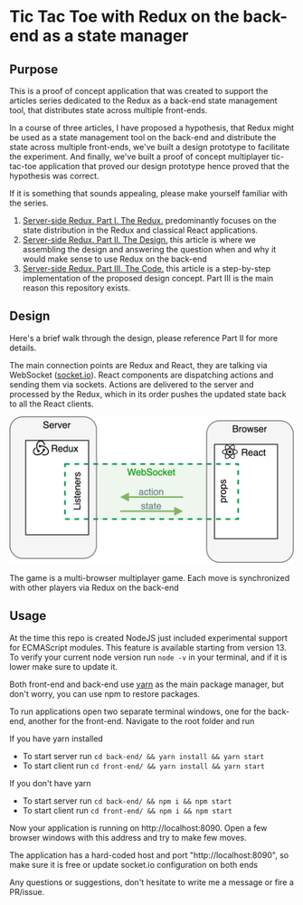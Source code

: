 # Tic Tac Toe with Redux on the back-end as a state manager

## Purpose
This is a proof of concept application that was created to support the articles series dedicated to the Redux as a back-end state management tool, that distributes state across multiple front-ends.

In a course of three articles, I have proposed a hypothesis, that Redux might be used as a state management tool on the back-end and distribute the state across multiple front-ends, we've built a design prototype to facilitate the experiment. And finally, we've built a proof of concept multiplayer tic-tac-toe application that proved our design prototype hence proved that the hypothesis was correct.

If it is something that sounds appealing, please make yourself familiar with the series.
 1. [Server-side Redux. Part I. The Redux.](https://valerii-udodov.com/server-side-redux-the-redux/) predominantly focuses on the state distribution in the Redux and classical React applications.
 2. [Server-side Redux. Part II. The Design.](https://valerii-udodov.com/server-side-redux-the-design/) this article is where we assembling the design and answering the question when and why it would make sense to use Redux on the back-end
 3. [Server-side Redux. Part III. The Code.](https://valerii-udodov.com/server-side-redux-the-code/) this article is a step-by-step implementation of the proposed design concept. Part III is the main reason this repository exists.

## Design
Here's a brief walk through the design, please reference Part II for more details.

The main connection points are Redux and React, they are talking via WebSocket ([socket.io](https://socket.io/)). React components are dispatching actions and sending them via sockets. Actions are delivered to the server and processed by the Redux, which in its order pushes the updated state back to all the React clients.

![Design](/images/design.png)

The game is a multi-browser multiplayer game. Each move is synchronized with other players via Redux on the back-end

## Usage
At the time this repo is created NodeJS just included experimental support for ECMAScript modules. This feature is available starting from version 13. To verify your current node version run `node -v` in your terminal, and if it is lower make sure to update it.

Both front-end and back-end use [yarn](https://classic.yarnpkg.com/en/docs/install/) as the main package manager, but don't worry, you can use npm to restore packages.

To run applications open two separate terminal windows, one for the back-end, another for the front-end. Navigate to the root folder and run 

If you have yarn installed
 * To start server run `cd back-end/ && yarn install && yarn start`
 * To start client run `cd front-end/ && yarn install && yarn start`

If you don't have yarn
 * To start server run `cd back-end/ && npm i && npm start`
 * To start client run `cd front-end/ && npm i && npm start`

Now your application is running on http://localhost:8090. Open a few browser windows with this address and try to make few moves.

The application has a hard-coded host and port "http://localhost:8090", so make sure it is free or update socket.io configuration on both ends

Any questions or suggestions, don't hesitate to write me a message or fire a PR/issue.
